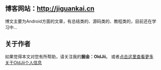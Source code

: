 ## 博客网站：<http://jiguankai.cn>

博文主要为Android方面的文章，有总结类的、源码类的、教程类的，目前还在学习中...

## 关于作者

如果觉得本文对您有所帮助，请关注我的**掘金：OldJii**。 或者[点击这里查看更多关于OldJii个人信息](http://jiguankai.cn/about/)

